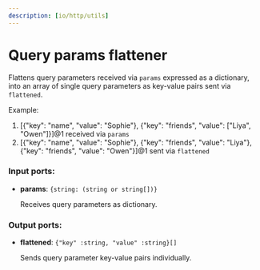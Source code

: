```yaml
---
description: [io/http/utils]
---
```


# Query params flattener

Flattens query parameters received via `params` expressed as a dictionary, into an array of single query parameters as key-value pairs sent via `flattened`.

Example:
1. [{"key": "name", "value": "Sophie"}, {"key": "friends", "value": ["Liya", "Owen"]}]@1 received via `params`
2. [{"key": "name", "value": "Sophie"}, {"key": "friends", "value": "Liya"}, {"key": "friends", "value": "Owen"}]@1 sent via `flattened`


### Input ports:

* __params__: ` {string: (string or string[])} `

    Receives query parameters as dictionary.

### Output ports:

* __flattened__: ` {"key" :string, "value" :string}[] `

    Sends query parameter key-value pairs individually.

